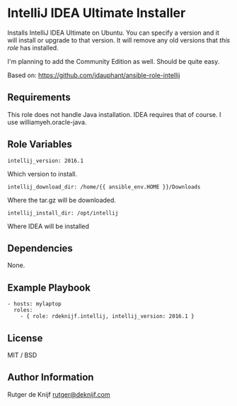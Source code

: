 IntelliJ IDEA Ultimate Installer
================================

Installs IntelliJ IDEA Ultimate on Ubuntu. You can specify a version and it will install or upgrade to that version.
It will remove any old versions that *this role* has installed.

I'm planning to add the Community Edition as well. Should be quite easy.

Based on: https://github.com/jdauphant/ansible-role-intellij

Requirements
------------
This role does not handle Java installation. IDEA requires that of course. I use williamyeh.oracle-java.

Role Variables
--------------

    intellij_version: 2016.1
 
 Which version to install.

    intellij_download_dir: /home/{{ ansible_env.HOME }}/Downloads

Where the tar.gz will be downloaded.

    intellij_install_dir: /opt/intellij

Where IDEA will be installed


Dependencies
------------

None.

Example Playbook
----------------

    - hosts: mylaptop
      roles:
        - { role: rdeknijf.intellij, intellij_version: 2016.1 }         

License
-------
MIT / BSD

Author Information
------------------
Rutger de Knijf
rutger@deknijf.com
